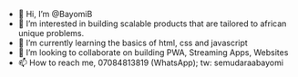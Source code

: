 - 👋 Hi, I’m @BayomiB
- 👀 I’m interested in building scalable products that are tailored to african unique problems.
- 🌱 I’m currently learning the basics of html, css and javascript
- 💞️ I’m looking to collaborate on building PWA, Streaming Apps, Websites
- 📫 How to reach me, 07084813819 (WhatsApp); tw: semudaraabayomi

<!---
BayomiB/BayomiB is a ✨ special ✨ repository because its `README.md` (this file) appears on your GitHub profile.
You can click the Preview link to take a look at your changes.
--->
